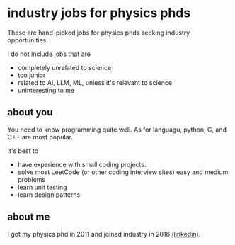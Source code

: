 # industry jobs for physics phds

These are hand-picked jobs for physics phds seeking industry opportunities.

I do not include jobs that are

- completely unrelated to science
- too junior
- related to AI, LLM, ML, unless it's relevant to science
- uninteresting to me

## about you
You need to know programming quite well.
As for languagu, python, C, and C++ are most popular.

It's best to

- have experience with small coding projects.
- solve most LeetCode (or other coding interview sites) easy and medium problems
- learn unit testing
- learn design patterns

## about me

I got my physics phd in 2011 and joined industry in 2016 [(linkedin)](https://www.linkedin.com/in/dong-zhou-84252914/).
